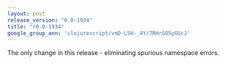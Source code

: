 ```yaml
---
layout: post
release_version: "0.0-1934"
title: "r0.0-1934"
google_group_ann: 'clojurescript/vmD-L5H-_4Y/7RHrGO5yGUcJ'
---
```


The only change in this release - eliminating spurious namespace errors.
